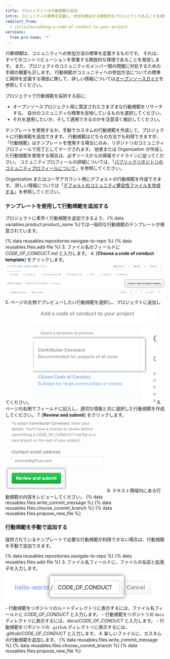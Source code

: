 ```yaml
---
title: プロジェクトへの行動規範の追加
intro: コミュニティの標準を定義し、参加を歓迎する開放的なプロジェクトであることを発信し、侵害への対処手順の概要を示すために、行動規範を採用してください。
redirect_from:
  - /articles/adding-a-code-of-conduct-to-your-project
versions:
  free-pro-team: '*'
---
```


*行動規範*は、コミュニティへの参加方法の標準を定義するものです。 それは、すべてのコントリビューションを尊重する開放的な環境であることを発信します。 また、プロジェクトのコミュニティのメンバー間の問題に対処するための手順の概要も示します。 行動規範がコミュニティへの参加方法についての標準と期待を定義する理由に関して、詳しい情報については[オープンソースガイド](https://opensource.guide/code-of-conduct/)を参照してください。

プロジェクトで行動規範を採択する前に:

* オープンソースプロジェクト用に策定されたさまざまな行動規範をリサーチする。 自分のコミュニティの標準を反映しているものを選択してください。
* それを適用したいか、そして適用できるのかを注意深く検討してください。

テンプレートを使用するか、手動でカスタムの行動規範を作成して、プロジェクトに行動規範を追加できます。 行動規範はどちらの方法でも利用できますが、「行動規範」はテンプレートを使用する場合にのみ、リポジトリのコミュニティプロフィールで完了としてマークされます。 他者または Organization が作成した行動規範を使用する場合は、必ずソースからの帰属ガイドラインに従ってください。 コミュニティプロフィールの詳細については、「[パブリックリポジトリのコミュニティプロフィールについて](/github/building-a-strong-community/about-community-profiles-for-public-repositories)」を参照してください。

Organization またはユーザアカウント用にデフォルトの行動規範を作成できます。 詳しい情報については「[デフォルトのコミュニティ健全性ファイルを作成する](/github/building-a-strong-community/creating-a-default-community-health-file)」を参照してください。

### テンプレートを使用して行動規範を追加する

プロジェクトに素早く行動規範を追加できるよう、{% data variables.product.product_name %}では一般的な行動規範のテンプレートが用意されています。

{% data reusables.repositories.navigate-to-repo %}
{% data reusables.files.add-file %}
3. ファイル名のフィールドに *CODE_OF_CONDUCT.md* と入力します。
4. [**Choose a code of conduct template**] をクリックします。 ![行動規範テンプレートを選択するボタン](/assets/images/help/repository/code-of-conduct-tool.png)
5. ページの左側でプレビューしたい行動規範を選択し、プロジェクトに追加してください。 ![行動規範テンプレートの選択](/assets/images/help/repository/code-of-conduct-tool-picker.png)
6. ページの右側でフィールドに記入し、適切な情報と共に選択した行動規範を作成してください。
7. [**Review and submit**] をクリックします。 ![行動規範のレビューとプロジェクトへのサブミット](/assets/images/help/repository/code-of-conduct-tool-review.png)
8. テキスト領域内にある行動規範の内容をレビューしてください。
{% data reusables.files.write_commit_message %}
{% data reusables.files.choose_commit_branch %}
{% data reusables.files.propose_new_file %}

### 行動規範を手動で追加する

提供されているテンプレートで必要な行動規範が利用できない場合は、行動規範を手動で追加できます。

{% data reusables.repositories.navigate-to-repo %}
{% data reusables.files.add-file %}
3. ファイル名フィールドに、ファイルの名前と拡張子を入力します。 ![新しい行動規範ファイル名](/assets/images/help/repository/new-code-of-conduct-file-name.png)
    - 行動規範をリポジトリのルートディレクトリに表示するには、ファイル名フィールドに *CODE_OF_CONDUCT* と入力します。
    - 行動規範をリポジトリの `docs` ディレクトリに表示するには、*docs/CODE_OF_CONDUCT* と入力します。
    - 行動規範をリポジトリの `.github` ディレクトリに表示するには、 *.github/CODE_OF_CONDUCT* と入力します。
4. 新しいファイルに、カスタムの行動規範を追加します。
{% data reusables.files.write_commit_message %}
{% data reusables.files.choose_commit_branch %}
{% data reusables.files.propose_new_file %}
